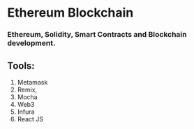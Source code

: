 # Ethereum Blockchain
### Ethereum, Solidity, Smart Contracts and Blockchain development.
## Tools: 
1. Metamask 
2. Remix,
3. Mocha 
4. Web3 
5. Infura 
6. React JS
